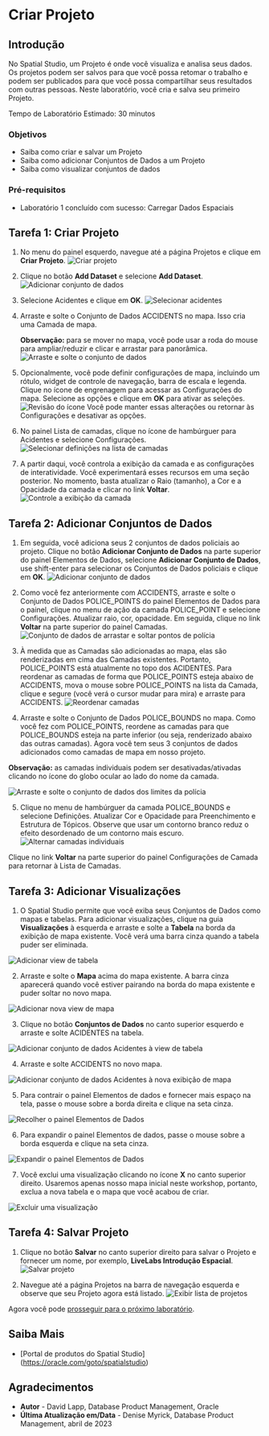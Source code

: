 # Criar Projeto

## Introdução

No Spatial Studio, um Projeto é onde você visualiza e analisa seus dados. Os projetos podem ser salvos para que você possa retomar o trabalho e podem ser publicados para que você possa compartilhar seus resultados com outras pessoas. Neste laboratório, você cria e salva seu primeiro Projeto.

Tempo de Laboratório Estimado: 30 minutos

### Objetivos

*   Saiba como criar e salvar um Projeto
*   Saiba como adicionar Conjuntos de Dados a um Projeto
*   Saiba como visualizar conjuntos de dados

### Pré-requisitos

*   Laboratório 1 concluído com sucesso: Carregar Dados Espaciais

## Tarefa 1: Criar Projeto

1.  No menu do painel esquerdo, navegue até a página Projetos e clique em **Criar Projeto**. ![Criar projeto](images/create-proj-1.png)
    
2.  Clique no botão **Add Dataset** e selecione **Add Dataset**. ![Adicionar conjunto de dados](images/create-proj-2.png)
    
3.  Selecione Acidentes e clique em **OK**. ![Selecionar acidentes](images/create-proj-3.png)
    
4.  Arraste e solte o Conjunto de Dados ACCIDENTS no mapa. Isso cria uma Camada de mapa.
    
    **Observação:** para se mover no mapa, você pode usar a roda do mouse para ampliar/reduzir e clicar e arrastar para panorâmica. ![Arraste e solte o conjunto de dados](images/create-proj-4.png)
    
5.  Opcionalmente, você pode definir configurações de mapa, incluindo um rótulo, widget de controle de navegação, barra de escala e legenda. Clique no ícone de engrenagem para acessar as Configurações do mapa. Selecione as opções e clique em **OK** para ativar as seleções. ![Revisão do ícone](images/create-proj-4-1.png) Você pode manter essas alterações ou retornar às Configurações e desativar as opções.
    
6.  No painel Lista de camadas, clique no ícone de hambúrguer para Acidentes e selecione Configurações. ![Selecionar definições na lista de camadas](images/create-proj-5.png)
    
7.  A partir daqui, você controla a exibição da camada e as configurações de interatividade. Você experimentará esses recursos em uma seção posterior. No momento, basta atualizar o Raio (tamanho), a Cor e a Opacidade da camada e clicar no link **Voltar**. ![Controle a exibição da camada](images/create-proj-6.png)
    

## Tarefa 2: Adicionar Conjuntos de Dados

1.  Em seguida, você adiciona seus 2 conjuntos de dados policiais ao projeto. Clique no botão **Adicionar Conjunto de Dados** na parte superior do painel Elementos de Dados, selecione **Adicionar Conjunto de Dados**, use shift-enter para selecionar os Conjuntos de Dados policiais e clique em **OK**. ![Adicionar conjunto de dados](images/create-proj-7.png)
    
2.  Como você fez anteriormente com ACCIDENTS, arraste e solte o Conjunto de Dados POLICE\_POINTS do painel Elementos de Dados para o painel, clique no menu de ação da camada POLICE\_POINT e selecione Configurações. Atualizar raio, cor, opacidade. Em seguida, clique no link **Voltar** na parte superior do painel Camadas. ![Conjunto de dados de arrastar e soltar pontos de polícia](images/create-proj-8.png)
    
3.  À medida que as Camadas são adicionadas ao mapa, elas são renderizadas em cima das Camadas existentes. Portanto, POLICE\_POINTS está atualmente no topo dos ACIDENTES. Para reordenar as camadas de forma que POLICE\_POINTS esteja abaixo de ACCIDENTS, mova o mouse sobre POLICE\_POINTS na lista da Camada, clique e segure (você verá o cursor mudar para mira) e arraste para ACCIDENTS. ![Reordenar camadas](images/create-proj-9.png)
    
4.  Arraste e solte o Conjunto de Dados POLICE\_BOUNDS no mapa. Como você fez com POLICE\_POINTS, reordene as camadas para que POLICE\_BOUNDS esteja na parte inferior (ou seja, renderizado abaixo das outras camadas). Agora você tem seus 3 conjuntos de dados adicionados como camadas de mapa em nosso projeto.
    

**Observação:** as camadas individuais podem ser desativadas/ativadas clicando no ícone do globo ocular ao lado do nome da camada.

![Arraste e solte o conjunto de dados dos limites da polícia](images/create-proj-10.png)

5.  Clique no menu de hambúrguer da camada POLICE\_BOUNDS e selecione Definições. Atualizar Cor e Opacidade para Preenchimento e Estrutura de Tópicos. Observe que usar um contorno branco reduz o efeito desordenado de um contorno mais escuro. ![Alternar camadas individuais](images/create-proj-11.png)

Clique no link **Voltar** na parte superior do painel Configurações de Camada para retornar à Lista de Camadas.

## Tarefa 3: Adicionar Visualizações

1.  O Spatial Studio permite que você exiba seus Conjuntos de Dados como mapas e tabelas. Para adicionar visualizações, clique na guia **Visualizações** à esquerda e arraste e solte a **Tabela** na borda da exibição de mapa existente. Você verá uma barra cinza quando a tabela puder ser eliminada.

![Adicionar view de tabela](images/add-viz-1.png)

2.  Arraste e solte o **Mapa** acima do mapa existente. A barra cinza aparecerá quando você estiver pairando na borda do mapa existente e puder soltar no novo mapa.

![Adicionar nova view de mapa](images/add-viz-2.png)

3.  Clique no botão **Conjuntos de Dados** no canto superior esquerdo e arraste e solte ACIDENTES na tabela.

![Adicionar conjunto de dados Acidentes à view de tabela](images/add-viz-3.png)

4.  Arraste e solte ACCIDENTS no novo mapa.

![Adicionar conjunto de dados Acidentes à nova exibição de mapa](images/add-viz-4.png)

5.  Para contrair o painel Elementos de dados e fornecer mais espaço na tela, passe o mouse sobre a borda direita e clique na seta cinza.

![Recolher o painel Elementos de Dados](images/add-viz-5.png)

6.  Para expandir o painel Elementos de dados, passe o mouse sobre a borda esquerda e clique na seta cinza.

![Expandir o painel Elementos de Dados](images/add-viz-6.png)

7.  Você exclui uma visualização clicando no ícone **X** no canto superior direito. Usaremos apenas nosso mapa inicial neste workshop, portanto, exclua a nova tabela e o mapa que você acabou de criar.

![Excluir uma visualização](images/add-viz-7.png)

## Tarefa 4: Salvar Projeto

1.  Clique no botão **Salvar** no canto superior direito para salvar o Projeto e fornecer um nome, por exemplo, **LiveLabs Introdução Espacial**. ![Salvar projeto](images/create-proj-12.png)
    
2.  Navegue até a página Projetos na barra de navegação esquerda e observe que seu Projeto agora está listado. ![Exibir lista de projetos](images/create-proj-13.png)
    

Agora você pode [prosseguir para o próximo laboratório](#next).

## Saiba Mais

*   \[Portal de produtos do Spatial Studio\] (https://oracle.com/goto/spatialstudio)

## Agradecimentos

*   **Autor** - David Lapp, Database Product Management, Oracle
*   **Última Atualização em/Data** - Denise Myrick, Database Product Management, abril de 2023
